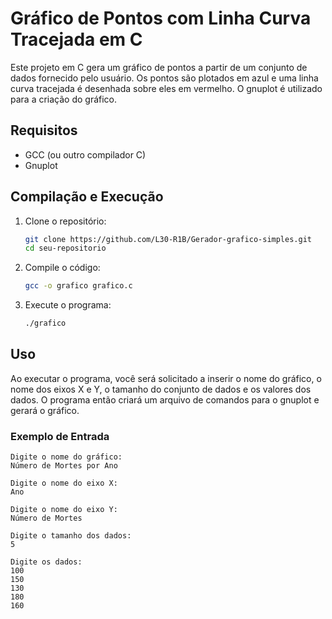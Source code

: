 # Gráfico de Pontos com Linha Curva Tracejada em C

Este projeto em C gera um gráfico de pontos a partir de um conjunto de dados fornecido pelo usuário. Os pontos são plotados em azul e uma linha curva tracejada é desenhada sobre eles em vermelho. O gnuplot é utilizado para a criação do gráfico.

## Requisitos

- GCC (ou outro compilador C)
- Gnuplot

## Compilação e Execução

1. Clone o repositório:

    ```sh
    git clone https://github.com/L30-R1B/Gerador-grafico-simples.git
    cd seu-repositorio
    ```

2. Compile o código:

    ```sh
    gcc -o grafico grafico.c
    ```

3. Execute o programa:

    ```sh
    ./grafico
    ```

## Uso

Ao executar o programa, você será solicitado a inserir o nome do gráfico, o nome dos eixos X e Y, o tamanho do conjunto de dados e os valores dos dados. O programa então criará um arquivo de comandos para o gnuplot e gerará o gráfico.

### Exemplo de Entrada

```plaintext
Digite o nome do gráfico:
Número de Mortes por Ano

Digite o nome do eixo X:
Ano

Digite o nome do eixo Y:
Número de Mortes

Digite o tamanho dos dados:
5

Digite os dados:
100
150
130
180
160
